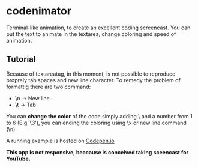 # codenimator
Terminal-like animation, to create an excellent coding screencast.
You can put the text to animate in the textarea, change coloring and speed of animation.
## Tutorial
Because of textareatag, in this moment, is not possible to reproduce proprely tab spaces and new line character. 
To remedy the problem of formattig there are two command:
* \n -> New line
* \t -> Tab

You can **change the color** of the code simply adding \ and a number from 1 to 6 (E.g.'\3'), you can ending the coloring using \x or new line command (\n)

A running example is hosted on [Codepen.io](https://codepen.io/simone-vann/pen/eYRMwoy)

**This app is not responsive, beacause is conceived taking sceencast for YouTube.**

